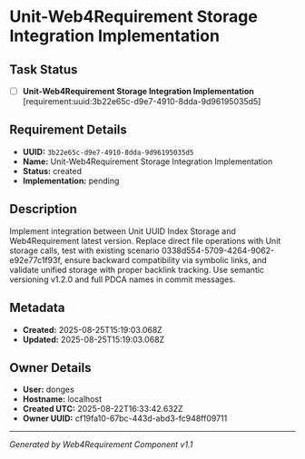 # Unit-Web4Requirement Storage Integration Implementation

## Task Status
- [ ] **Unit-Web4Requirement Storage Integration Implementation** [requirement:uuid:3b22e65c-d9e7-4910-8dda-9d96195035d5]

## Requirement Details

- **UUID:** `3b22e65c-d9e7-4910-8dda-9d96195035d5`
- **Name:** Unit-Web4Requirement Storage Integration Implementation
- **Status:** created
- **Implementation:** pending

## Description

Implement integration between Unit UUID Index Storage and Web4Requirement latest version. Replace direct file operations with Unit storage calls, test with existing scenario 0338d554-5709-4264-9062-e92e77c1f93f, ensure backward compatibility via symbolic links, and validate unified storage with proper backlink tracking. Use semantic versioning v1.2.0 and full PDCA names in commit messages.

## Metadata

- **Created:** 2025-08-25T15:19:03.068Z
- **Updated:** 2025-08-25T15:19:03.068Z

## Owner Details

- **User:** donges
- **Hostname:** localhost
- **Created UTC:** 2025-08-22T16:33:42.632Z
- **Owner UUID:** cf19fa10-67bc-443d-abd3-fc948ff09711

---

*Generated by Web4Requirement Component v1.1*